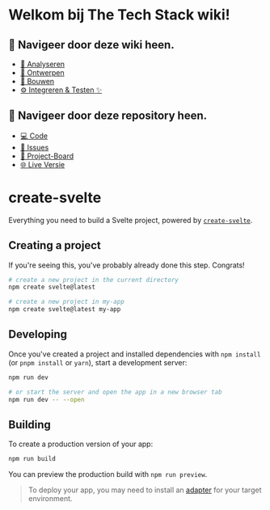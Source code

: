 # Welkom bij The Tech Stack wiki!
## 🧭 Navigeer door deze wiki heen.
* [👀 Analyseren](https://github.com/M4TThys123/SPRINT-18-Webapplicatie/wiki/%F0%9F%91%80-Analyseren)
* [🎨 Ontwerpen](https://github.com/M4TThys123/SPRINT-18-Webapplicatie/wiki/%F0%9F%8E%A8-Ontwerpen)
* [🔨 Bouwen](https://github.com/M4TThys123/SPRINT-18-Webapplicatie/wiki/%F0%9F%94%A8-Bouwen)
* [⚙️ Integreren & Testen ✨](https://github.com/M4TThys123/SPRINT-18-Webapplicatie/wiki/%E2%9A%99%EF%B8%8F-Integreren-&-Testen-%E2%9C%A8)

## 🧭 Navigeer door deze repository heen.
* [💻 Code](https://github.com/M4TThys123/SPRINT-18-Webapplicatie)
* [🛑 Issues](https://github.com/M4TThys123/SPRINT-18-Webapplicatie/issues)
* [📕 Project-Board](https://github.com/users/M4TThys123/projects/6/views/1?layout=board)
* [🌐 Live Versie](https://jbinstallatieservice.vercel.app/)

# create-svelte

Everything you need to build a Svelte project, powered by [`create-svelte`](https://github.com/sveltejs/kit/tree/master/packages/create-svelte).

## Creating a project

If you're seeing this, you've probably already done this step. Congrats!

```bash
# create a new project in the current directory
npm create svelte@latest

# create a new project in my-app
npm create svelte@latest my-app
```

## Developing

Once you've created a project and installed dependencies with `npm install` (or `pnpm install` or `yarn`), start a development server:

```bash
npm run dev

# or start the server and open the app in a new browser tab
npm run dev -- --open
```

## Building

To create a production version of your app:

```bash
npm run build
```

You can preview the production build with `npm run preview`.

> To deploy your app, you may need to install an [adapter](https://kit.svelte.dev/docs/adapters) for your target environment.
